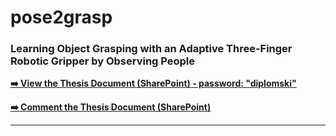 # pose2grasp

### Learning Object Grasping with an Adaptive Three-Finger Robotic Gripper by Observing People

**[➡️ View the Thesis Document (SharePoint) - password: "diplomski"](https://etfoshr-my.sharepoint.com/:w:/g/personal/mmiletic1_etfos_hr/Ec8k9b-1vj9Hr1FLOBcsqKEBKHV_EYkUZvnBFQxEAiKLJA?e=SSsXyQ)**


**[➡️ Comment the Thesis Document (SharePoint)](https://etfoshr-my.sharepoint.com/:w:/g/personal/mmiletic1_etfos_hr/Ec8k9b-1vj9Hr1FLOBcsqKEBc6oNwvnOohRxSl3444qeOw?e=4rdvLV)**

---